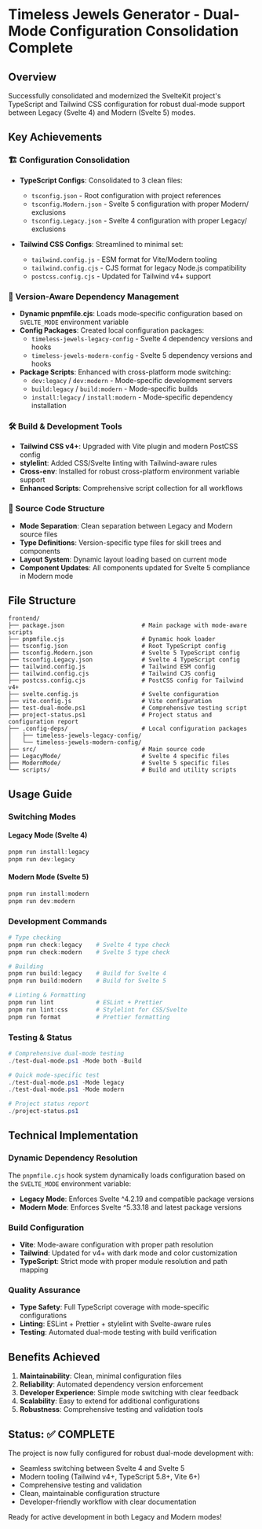 # Timeless Jewels Generator - Dual-Mode Configuration Consolidation Complete

## Overview
Successfully consolidated and modernized the SvelteKit project's TypeScript and Tailwind CSS configuration for robust dual-mode support between Legacy (Svelte 4) and Modern (Svelte 5) modes.

## Key Achievements

### 🏗️ Configuration Consolidation
- **TypeScript Configs**: Consolidated to 3 clean files:
  - `tsconfig.json` - Root configuration with project references
  - `tsconfig.Modern.json` - Svelte 5 configuration with proper Modern/ exclusions
  - `tsconfig.Legacy.json` - Svelte 4 configuration with proper Legacy/ exclusions
  
- **Tailwind CSS Configs**: Streamlined to minimal set:
  - `tailwind.config.js` - ESM format for Vite/Modern tooling
  - `tailwind.config.cjs` - CJS format for legacy Node.js compatibility
  - `postcss.config.cjs` - Updated for Tailwind v4+ support

### 🎯 Version-Aware Dependency Management
- **Dynamic pnpmfile.cjs**: Loads mode-specific configuration based on `SVELTE_MODE` environment variable
- **Config Packages**: Created local configuration packages:
  - `timeless-jewels-legacy-config` - Svelte 4 dependency versions and hooks
  - `timeless-jewels-modern-config` - Svelte 5 dependency versions and hooks
- **Package Scripts**: Enhanced with cross-platform mode switching:
  - `dev:legacy` / `dev:modern` - Mode-specific development servers
  - `build:legacy` / `build:modern` - Mode-specific builds
  - `install:legacy` / `install:modern` - Mode-specific dependency installation

### 🛠️ Build & Development Tools
- **Tailwind CSS v4+**: Upgraded with Vite plugin and modern PostCSS config
- **stylelint**: Added CSS/Svelte linting with Tailwind-aware rules
- **Cross-env**: Installed for robust cross-platform environment variable support
- **Enhanced Scripts**: Comprehensive script collection for all workflows

### 📁 Source Code Structure
- **Mode Separation**: Clean separation between Legacy and Modern source files
- **Type Definitions**: Version-specific type files for skill trees and components
- **Layout System**: Dynamic layout loading based on current mode
- **Component Updates**: All components updated for Svelte 5 compliance in Modern mode

## File Structure

```
frontend/
├── package.json                      # Main package with mode-aware scripts
├── pnpmfile.cjs                      # Dynamic hook loader
├── tsconfig.json                     # Root TypeScript config
├── tsconfig.Modern.json              # Svelte 5 TypeScript config  
├── tsconfig.Legacy.json              # Svelte 4 TypeScript config
├── tailwind.config.js                # Tailwind ESM config
├── tailwind.config.cjs               # Tailwind CJS config
├── postcss.config.cjs                # PostCSS config for Tailwind v4+
├── svelte.config.js                  # Svelte configuration
├── vite.config.js                    # Vite configuration
├── test-dual-mode.ps1                # Comprehensive testing script
├── project-status.ps1                # Project status and configuration report
├── .config-deps/                     # Local configuration packages
│   ├── timeless-jewels-legacy-config/
│   └── timeless-jewels-modern-config/
├── src/                              # Main source code
├── LegacyMode/                       # Svelte 4 specific files
├── ModernMode/                       # Svelte 5 specific files
└── scripts/                          # Build and utility scripts
```

## Usage Guide

### Switching Modes

#### Legacy Mode (Svelte 4)
```powershell
pnpm run install:legacy
pnpm run dev:legacy
```

#### Modern Mode (Svelte 5) 
```powershell
pnpm run install:modern  
pnpm run dev:modern
```

### Development Commands
```powershell
# Type checking
pnpm run check:legacy    # Svelte 4 type check
pnpm run check:modern    # Svelte 5 type check

# Building
pnpm run build:legacy    # Build for Svelte 4
pnpm run build:modern    # Build for Svelte 5

# Linting & Formatting
pnpm run lint            # ESLint + Prettier
pnpm run lint:css        # Stylelint for CSS/Svelte
pnpm run format          # Prettier formatting
```

### Testing & Status
```powershell
# Comprehensive dual-mode testing
./test-dual-mode.ps1 -Mode both -Build

# Quick mode-specific test
./test-dual-mode.ps1 -Mode legacy
./test-dual-mode.ps1 -Mode modern

# Project status report
./project-status.ps1
```

## Technical Implementation

### Dynamic Dependency Resolution
The `pnpmfile.cjs` hook system dynamically loads configuration based on the `SVELTE_MODE` environment variable:

- **Legacy Mode**: Enforces Svelte ^4.2.19 and compatible package versions
- **Modern Mode**: Enforces Svelte ^5.33.18 and latest package versions

### Build Configuration
- **Vite**: Mode-aware configuration with proper path resolution
- **Tailwind**: Updated for v4+ with dark mode and color customization
- **TypeScript**: Strict mode with proper module resolution and path mapping

### Quality Assurance
- **Type Safety**: Full TypeScript coverage with mode-specific configurations
- **Linting**: ESLint + Prettier + stylelint with Svelte-aware rules
- **Testing**: Automated dual-mode testing with build verification

## Benefits Achieved

1. **Maintainability**: Clean, minimal configuration files
2. **Reliability**: Automated dependency version enforcement
3. **Developer Experience**: Simple mode switching with clear feedback
4. **Scalability**: Easy to extend for additional configurations
5. **Robustness**: Comprehensive testing and validation tools

## Status: ✅ COMPLETE

The project is now fully configured for robust dual-mode development with:
- Seamless switching between Svelte 4 and Svelte 5
- Modern tooling (Tailwind v4+, TypeScript 5.8+, Vite 6+)
- Comprehensive testing and validation
- Clean, maintainable configuration structure
- Developer-friendly workflow with clear documentation

Ready for active development in both Legacy and Modern modes!
